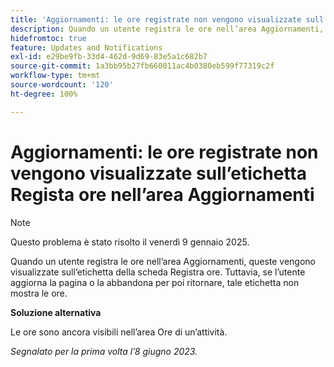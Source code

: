 ```yaml
---
title: 'Aggiornamenti: le ore registrate non vengono visualizzate sull’etichetta Regista ore nell’area Aggiornamenti'
description: Quando un utente registra le ore nell’area Aggiornamenti, queste vengono visualizzate sull’etichetta della scheda Registra ore. Tuttavia, se l’utente aggiorna la pagina o la abbandona per poi ritornare, tale etichetta non mostra le ore.
hidefromtoc: true
feature: Updates and Notifications
exl-id: e29be9fb-33d4-462d-9d69-83e5a1c682b7
source-git-commit: 1a3bb95b27fb660011ac4b0380eb599f77319c2f
workflow-type: tm+mt
source-wordcount: '120'
ht-degree: 100%

---
```


# Aggiornamenti: le ore registrate non vengono visualizzate sull’etichetta Regista ore nell’area Aggiornamenti

>[!NOTE]
>
>Questo problema è stato risolto il venerdì 9 gennaio 2025.

Quando un utente registra le ore nell’area Aggiornamenti, queste vengono visualizzate sull’etichetta della scheda Registra ore. Tuttavia, se l’utente aggiorna la pagina o la abbandona per poi ritornare, tale etichetta non mostra le ore.

**Soluzione alternativa**

Le ore sono ancora visibili nell’area Ore di un’attività.

_Segnalato per la prima volta l’8 giugno 2023._
